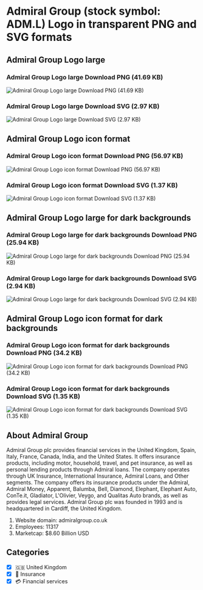 # Admiral Group (stock symbol: ADM.L) Logo in transparent PNG and SVG formats

## Admiral Group Logo large

### Admiral Group Logo large Download PNG (41.69 KB)

![Admiral Group Logo large Download PNG (41.69 KB)](/img/orig/ADM.L_BIG-ff8c0f25.png)

### Admiral Group Logo large Download SVG (2.97 KB)

![Admiral Group Logo large Download SVG (2.97 KB)](/img/orig/ADM.L_BIG-b815cc8b.svg)

## Admiral Group Logo icon format

### Admiral Group Logo icon format Download PNG (56.97 KB)

![Admiral Group Logo icon format Download PNG (56.97 KB)](/img/orig/ADM.L-5f4ac9fe.png)

### Admiral Group Logo icon format Download SVG (1.37 KB)

![Admiral Group Logo icon format Download SVG (1.37 KB)](/img/orig/ADM.L-95de34e3.svg)

## Admiral Group Logo large for dark backgrounds

### Admiral Group Logo large for dark backgrounds Download PNG (25.94 KB)

![Admiral Group Logo large for dark backgrounds Download PNG (25.94 KB)](/img/orig/ADM.L_BIG.D-53cf8d0c.png)

### Admiral Group Logo large for dark backgrounds Download SVG (2.94 KB)

![Admiral Group Logo large for dark backgrounds Download SVG (2.94 KB)](/img/orig/ADM.L_BIG.D-2a90f4c7.svg)

## Admiral Group Logo icon format for dark backgrounds

### Admiral Group Logo icon format for dark backgrounds Download PNG (34.2 KB)

![Admiral Group Logo icon format for dark backgrounds Download PNG (34.2 KB)](/img/orig/ADM.L.D-c7df9a9c.png)

### Admiral Group Logo icon format for dark backgrounds Download SVG (1.35 KB)

![Admiral Group Logo icon format for dark backgrounds Download SVG (1.35 KB)](/img/orig/ADM.L.D-42d2dd31.svg)

## About Admiral Group

Admiral Group plc provides financial services in the United Kingdom, Spain, Italy, France, Canada, India, and the United States. It offers insurance products, including motor, household, travel, and pet insurance, as well as personal lending products through Admiral loans. The company operates through UK Insurance, International Insurance, Admiral Loans, and Other segments. The company offers its insurance products under the Admiral, Admiral Money, Apparent, Balumba, Bell, Diamond, Elephant, Elephant Auto, ConTe.it, Gladiator, L'Olivier, Veygo, and Qualitas Auto brands, as well as provides legal services. Admiral Group plc was founded in 1993 and is headquartered in Cardiff, the United Kingdom.

1. Website domain: admiralgroup.co.uk
2. Employees: 11317
3. Marketcap: $8.60 Billion USD


## Categories
- [x] 🇬🇧 United Kingdom
- [x] 🏦 Insurance
- [x] 💳 Financial services
